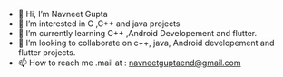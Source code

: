 - 👋 Hi, I’m Navneet Gupta
- 👀 I’m interested in C ,C++ and java projects
- 🌱 I’m currently learning C++ ,Android Developement and flutter.
- 💞️ I’m looking to collaborate on c++, java, Android developement and flutter projects. 
- 📫 How to reach me .mail at : navneetguptaend@gmail.com

<!---
Nav21000/Nav21000 is a ✨ special ✨ repository because its `README.md` (this file) appears on your GitHub profile.
You can click the Preview link to take a look at your changes.
--->
